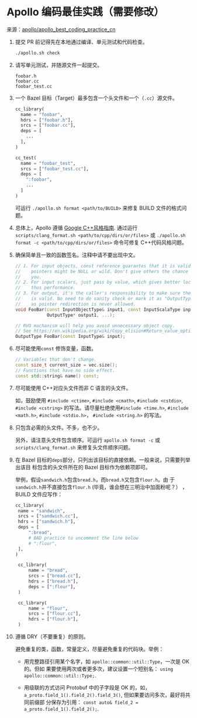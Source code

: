 # Apollo 编码最佳实践（需要修改）

来源：[apollo/apollo_best_coding_practice_cn](https://github.com/ApolloAuto/apollo/blob/master/docs/technical_tutorial/apollo_best_coding_practice_cn.md)

1. 提交 PR 前记得先在本地通过编译、单元测试和代码检查。

   ```bash
   ./apollo.sh check
   ```

1. 请写单元测试，并随源文件一起提交。

   ```text
   foobar.h
   foobar.cc
   foobar_test.cc
   ```

1. 一个 Bazel 目标（Target）最多包含一个头文件和一个（`.cc`）源文件。

   ```python
   cc_library(
     name = "foobar",
     hdrs = ["foobar.h"],
     srcs = ["foobar.cc"],
     deps = [
       ...
     ],
   )

   cc_test(
     name = "foobar_test",
     srcs = ["foobar_test.cc"],
     deps = [
       ":foobar",
       ...
     ]
   )
   ```

   可运行 `./apollo.sh format <path/to/BUILD>` 来修复 BUILD 文件的格式问题。

1. 总体上，Apollo 遵循
   [Google C++风格指南](https://google.github.io/styleguide/cppguide.html).
   通过运行`scripts/clang_format.sh <path/to/cpp/dirs/or/files>` 或
   `./apollo.sh format -c <path/to/cpp/dirs/or/files>` 命令可修复
   C++代码风格问题。

1. 确保简单且一致的函数签名。注释中请不要出现中文。

   ```C++
   // 1. For input objects, const reference guarantes that it is valid, while
   //    pointers might be NULL or wild. Don't give others the chance to break
   //    you.
   // 2. For input scalars, just pass by value, which gives better locality and
   //    thus performance.
   // 3. For output, it's the caller's responsibility to make sure the pointer
   //    is valid. No need to do sanity check or mark it as "OutputType* const",
   //    as pointer redirection is never allowed.
   void FooBar(const InputObjectType& input1, const InputScalaType input2, ...,
               OutputType* output1, ...);

   // RVO machanism will help you avoid unnecessary object copy.
   // See https://en.wikipedia.org/wiki/Copy_elision#Return_value_optimization
   OutputType FooBar(const InputType& input);
   ```

1. 尽可能使用`const` 修饰变量，函数。

   ```C++
   // Variables that don't change.
   const size_t current_size = vec.size();
   // Functions that have no side effect.
   const std::string& name() const;
   ```

1. 尽可能使用 C++对应头文件而非 C 语言的头文件。

   如，鼓励使用 `#include <ctime>`, `#include <cmath>`, `#include <cstdio>`,
   `#include <cstring>` 的写法。请尽量杜绝使用`#include <time.h>`,
   `#include <math.h>`, `#include <stdio.h>`， `#include <string.h>` 的写法。

1. 只包含必需的头文件。不多，也不少。

   另外，请注意头文件包含顺序。可运行 `apollo.sh format -c` 或
   `scripts/clang_format.sh` 来修复头文件顺序问题。

1. 在 Bazel 目标的`deps`部分，只列出该目标的直接依赖。一般来说，只需要列举出该目
   标包含的头文件所在的 Bazel 目标作为依赖项即可。

   举例，假设`sandwich.h`包含`bread.h`，而`bread.h`又包含`flour.h`。由
   于`sandwich.h`并不直接包含`flour.h` (毕竟，谁会想在三明治中加面粉呢？）
   ，BUILD 文件应写作：

   ```python
   cc_library(
    name = "sandwich",
    srcs = ["sandwich.cc"],
    hdrs = ["sandwich.h"],
    deps = [
        ":bread",
        # BAD practice to uncomment the line below
        # ":flour",
    ],
   )

    cc_library(
        name = "bread",
        srcs = ["bread.cc"],
        hdrs = ["bread.h"],
        deps = [":flour"],
    )

    cc_library(
        name = "flour",
        srcs = ["flour.cc"],
        hdrs = ["flour.h"],
    )
   ```

1. 遵循 DRY（不要重复）的原则。

   避免重复的类，函数，常量定义，尽量避免重复的代码块。举例：

   - 用完整路径引用某个名字，如 `apollo::common::util::Type`，一次是 OK 的。但如
     果要使用两次或者更多次，建议设置一个短别名：
     `using apollo::common::util::Type;`.

   - 用级联的方式访问 Protobuf 中的子字段是 OK 的，如，
     `a_proto.field_1().field_2().field_3()`, 但如果要访问多次，最好将共同前缀部
     分保存为引用： `const auto& field_2 = a_proto.field_1().field_2();`.
